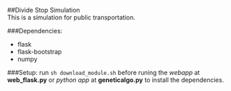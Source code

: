 ##Divide Stop Simulation   
This is a simulation for public transportation.

###Dependencies:
- flask
- flask-bootstrap
- numpy

###Setup:
run `sh download_module.sh` before runing the *webapp* at **web_flask.py** or *python app* at **geneticalgo.py** to install the dependencies.
